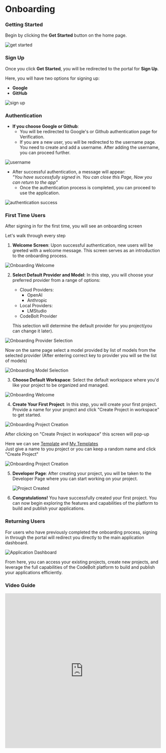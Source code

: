 # Onboarding

### Getting Started

Begin by clicking the **Get Started** button on the home page.

![get started](../../../static/img/get_started.png)

### Sign Up

Once you click **Get Started**, you will be redirected to the portal for **Sign Up**.

Here, you will have two options for signing up:

- **Google**
- **GitHub**

![sign up](../../../static/img/sing-up.png)

### Authentication

- **If you choose Google or Github**:
  - You will be redirected to Google's or Github authentication page for Verification.
  - If you are a new user, you will be redirected to the username page.
    You need to create and add a username. After adding the username, you can proceed further.

![username](../../../static/img/username.png)

- After successful authentication, a message will appear:  
   _"You have successfully signed in. You can close this Page, Now you can return to the app"_
  - Once the authentication process is completed, you can proceed to use the application.

![authentication success](../../../static/img/authentication-success.png)

### First Time Users

After signing in for the first time, you will see an onboarding screen

Let's walk through every step

1. **Welcome Screen**: Upon successful authentication, new users will be greeted with a welcome message. This screen serves as an introduction to the onboarding process.

![Onboarding Welcome](../../../static/onboarding/1.png)

2. **Select Default Provider and Model**: In this step, you will choose your preferred provider from a range of options:

   - Cloud Providers:
     - OpenAI
     - Anthropic
   - Local Providers:
     - LMStudio
   - CodeBolt Provider

   This selection will determine the default provider for you project(you can change it later).

![Onboarding Provider Selection](../../../static/onboarding/2.png)

Now on the same page select a model provided by list of models from the selected provider
(After entering correct key to provider you will se the list of models)

![Onboarding Model Selection](../../../static/onboarding/3.png)

3. **Choose Default Workspace**: Select the default workspace where you'd like your project to be organized and managed.

![Onboarding Welcome](../../../static/onboarding/4.png)

4. **Create Your First Project**: In this step, you will create your first project. Provide a name for your project and click "Create Project in workspace" to get started.

![Onboarding Project Creation](../../../static/onboarding/5.png)

After clicking on "Create Project in workspace" this screen will pop-up

Here we can see [Template](./5_Templates/template.md) and [My Templates](./5_Templates/myTemplates.md) <br/>
Just give a name to you project or you can keep a random name and click "Create Project"

![Onboarding Project Creation](../../../static/onboarding/6.png)

5. **Developer Page**: After creating your project, you will be taken to the Developer Page where you can start working on your project.

   ![ Project Created](../../../static/onboarding/7.png)

6. **Congratulations!** You have successfully created your first project. You can now begin exploring the features and capabilities of the platform to build and publish your applications.

### Returning Users

For users who have previously completed the onboarding process, signing in through the portal will redirect you directly to the main application dashboard.

![Application Dashboard](../../../static/img/codebolt_application.png)

From here, you can access your existing projects, create new projects, and leverage the full capabilities of the CodeBolt platform to build and publish your applications efficiently.


### Video Guide

<iframe width="100%" height="500" src="https://www.youtube.com/embed/YpZV_AFHsX8?si=oNo5MzqlAPqqgdgu" title="YouTube video player" frameborder="0" allow="accelerometer; autoplay; clipboard-write; encrypted-media; gyroscope; picture-in-picture; web-share" referrerpolicy="strict-origin-when-cross-origin" allowfullscreen></iframe>

